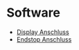 # Software

* [Display Anschluss](https://github.com/cryd-s/Vyper\_extended/blob/main/0\_mods/BL\_Touch\_Mod/printer\_bltouch\_display.cfg)
* [Endstop Anschluss](https://github.com/cryd-s/Vyper\_extended/blob/main/0\_mods/BL\_Touch\_Mod/printer\_bltouch\_endstops\_attention\_actually\_some\_problems.cfg)&#x20;


